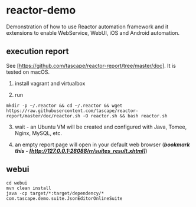 # reactor-demo
Demonstration of how to use Reactor automation framework and it extensions to enable WebService, WebUI, iOS and Android automation.

## execution report
See [https://github.com/tascape/reactor-report/tree/master/doc]. It is tested on macOS.

1. install vagrant and virtualbox

2. run
  ```
mkdir -p ~/.reactor && cd ~/.reactor && wget https://raw.githubusercontent.com/tascape/reactor-report/master/doc/reactor.sh -O reactor.sh && bash reactor.sh
  ```

3. wait - an Ubuntu VM will be created and configured with Java, Tomee, Nginx, MySQL, etc.

4. an empty report page will open in your default web browser (***bookmark this - [http://127.0.0.1:28088/rr/suites_result.xhtml]***)




## webui
```
cd webui
mvn clean install
java -cp target/*:target/dependency/* com.tascape.demo.suite.JsonEditorOnlineSuite
```
